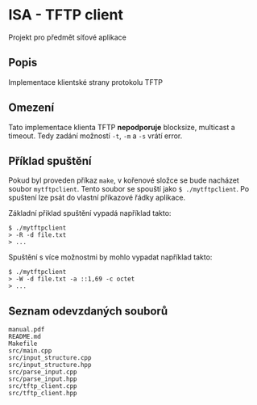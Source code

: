 # ISA - TFTP client

Projekt pro předmět síťové aplikace

## Popis

Implementace klientské strany protokolu TFTP

## Omezení

Tato implementace klienta TFTP **nepodporuje** blocksize, multicast a timeout.
Tedy zadání možností `-t`, `-m` a `-s` vrátí error.

## Příklad spuštění
Pokud byl proveden příkaz `make`, v kořenové složce se bude nacházet soubor `mytftpclient`.
Tento soubor se spouští jako `$ ./mytftpclient`. Po spuštení lze psát do vlastní příkazové
řádky aplikace.

Základní přiklad spuštění vypadá například takto:

```
$ ./mytftpclient
> -R -d file.txt
> ...
```

Spuštění s více možnostmi by mohlo vypadat například takto:

```
$ ./mytftpclient
> -W -d file.txt -a ::1,69 -c octet
> ...
```

## Seznam odevzdaných souborů

```
manual.pdf
README.md
Makefile
src/main.cpp
src/input_structure.cpp
src/input_structure.hpp
src/parse_input.cpp
src/parse_input.hpp
src/tftp_client.cpp
src/tftp_client.hpp
```
